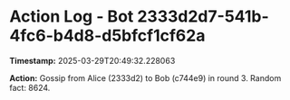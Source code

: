 # Action Log - Bot 2333d2d7-541b-4fc6-b4d8-d5bfcf1cf62a

**Timestamp:** 2025-03-29T20:49:32.228063

**Action:**
Gossip from Alice (2333d2) to Bob (c744e9) in round 3. Random fact: 8624.
